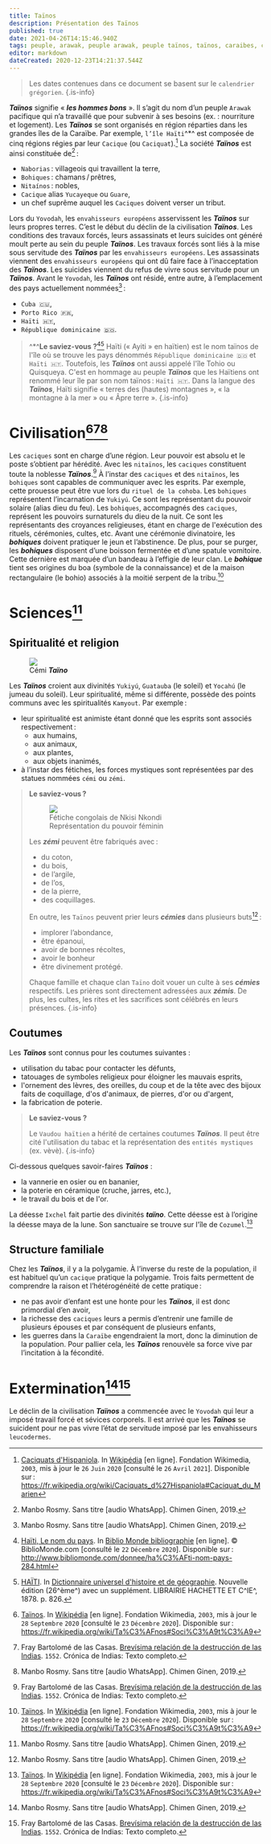 ```yaml
---
title: Taïnos
description: Présentation des Taïnos
published: true
date: 2021-04-26T14:15:46.940Z
tags: peuple, arawak, peuple arawak, peuple taïnos, taïnos, caraibes, cacique
editor: markdown
dateCreated: 2020-12-23T14:21:37.544Z
---
```


> Les dates contenues dans ce document se basent sur le `calendrier grégorien`.
{.is-info}

***Taïnos*** signifie « ***les hommes bons*** ». Il s’agit du nom d’un peuple `Arawak` pacifique qui n’a travaillé que pour subvenir à ses besoins (ex. : nourriture et logement). Les ***Taïnos*** se sont organisés en région réparties dans les grandes îles de la Caraïbe. Par exemple, `l’île Haïti`^*^ est composée de cinq régions régies par leur `Cacique` (ou `Caciquat`).[^4] La société ***Taïnos*** est ainsi constituée de[^1] :

* `Naborias` : villageois qui travaillent la terre,
* `Bohiques` : chamans / prêtres,
* `Nitaínos` : nobles,
* `Cacique` alias `Yucayeque` ou `Guare`,
* un chef suprême auquel les `Caciques` doivent verser un tribut.

Lors du `Yovodah`, les `envahisseurs européens` asservissent les ***Taïnos*** sur leurs propres terres. C’est le début du déclin de la civilisation ***Taïnos***. Les conditions des travaux forcés, leurs assassinats et leurs suicides ont généré moult perte au sein du peuple ***Taïnos***. Les travaux forcés sont liés à la mise sous servitude des ***Taïnos*** par les `envahisseurs européens`. Les assassinats viennent des `envahisseurs européens` qui ont dû faire face à l’inacceptation des ***Taïnos***. Les suicides viennent du refus de vivre sous servitude pour un ***Taïnos***.
Avant le `Yovodah`, les ***Taïnos*** ont résidé, entre autre, à l’emplacement des pays actuellement nommées[^1] :

* `Cuba 🇨🇺`,
* `Porto Rico 🇵🇷`,
* `Haïti 🇭🇹`,
* `République dominicaine 🇩🇴`.

> ^*^**Le saviez-vous ?**[^10][^2]
> Haïti (« Ayiti » en haïtien) est le nom taïnos de l'île où se trouve les pays dénommés `République dominicaine 🇩🇴` et `Haïti 🇭🇹`. Toutefois, les ***Taïnos*** ont aussi appelé l'île Tohio ou Quisqueya.
> C'est en hommage au peuple ***Taïnos*** que les Haïtiens ont renommé leur île par son nom taïnos : `Haïti 🇭🇹`.
> Dans la langue des ***Taïnos***, Haïti signifie « terres des (hautes) montagnes », « la montagne à la mer » ou « Âpre terre ».
>{.is-info}

# Civilisation[^3][^5][^1]

Les `caciques` sont en charge d’une région. Leur pouvoir est absolu et le poste s’obtient par hérédité. Avec les `nitaïnos`, les `caciques` constituent toute la noblesse ***Taïnos***.[^5]
À l’instar des `caciques` et des `nitaïnos`, les `bohiques` sont capables de communiquer avec les esprits. Par exemple, cette prouesse peut être vue lors du `rituel de la cohoba`. Les `bohiques` représentent l’incarnation de `Yukiyú`. Ce sont les représentant du pouvoir solaire (alias dieu du feu).
Les `bohiques`, accompagnés des `caciques`, représent les pouvoirs surnaturels du dieu de la nuit. Ce sont les représentants des croyances religieuses, étant en charge de l'exécution des rituels, cérémonies, cultes, etc.
Avant une cérémonie divinatoire, les ***bohiques*** doivent pratiquer le jeun et l’abstinence. De plus, pour se purger, les ***bohiques*** disposent d’une boisson fermentée et d’une spatule vomitoire. Cette dernière est marquée d’un bandeau à l’effigie de leur clan.
Le ***bohique*** tient ses origines du boa (symbole de la connaissance) et de la maison rectangulaire (le bohio) associés à la moitié serpent de la tribu.[^3]

# Sciences[^1]

## Spiritualité et religion
<figure class="image image-style-align-right image_resized" style="width: 16%;">
   <img src="/images/statue/arawak/taino/tainos_cemi-aka-zemi_lombards-museum_cc-by.jpg">
   <figcaption>
     Cémi <b><i>Taïno</i></b>
   </figcaption>
</figure>

Les ***Taïnos*** croient aux divinités `Yukiyú`, `Guatauba` (le soleil) et `Yocahú` (le jumeau du soleil). Leur spiritualité, même si différente, possède des points communs avec les spiritualités `Kamyout`. Par exemple :
* leur spiritualité est animiste étant donné que les esprits sont associés respectivement :
   * aux humains,
   * aux animaux,
   * aux plantes,
   * aux objets inanimés,
* à l’instar des fétiches, les forces mystiques sont représentées par des statues nommées `cémi` ou `zémi`.

> **Le saviez-vous ?**
>
> <figure class="image image-style-align-right image_resized" style="width: 50%;"><img src="/images/statue/kamit/nkisi_nkondi_congolese-fetish_female-power_collection-bnk-royal-tribal-art_cc-by-sa.jpg"><figcaption>Fétiche congolais de Nkisi Nkondi<br/>Représentation du pouvoir féminin<br/></figcaption></figure>
> 
> Les ***zémi*** peuvent être fabriqués avec :
> * du coton,
> * du bois,
> * de l’argile,
> * de l’os,
> * de la pierre,
> * des coquillages.
>
> En outre, les `Taïnos` peuvent prier leurs ***cémies*** dans plusieurs buts[^1] :
> * implorer l’abondance, 
> * être épanoui,
> * avoir de bonnes récoltes,
> * avoir le bonheur
> * être divinement protégé.
>
> Chaque famille et chaque clan `Taïno` doit vouer un culte à ses ***cémies*** respectifs. Les prières sont directement adressées aux ***zémis***. De plus, les cultes, les rites et les sacrifices sont célébrés en leurs présences.
{.is-info}

## Coutumes

Les ***Taïnos*** sont connus pour les coutumes suivantes :

* utilisation du tabac pour contacter les défunts,
* tatouages de symboles religieux pour éloigner les mauvais esprits,
* l'ornement des lèvres, des oreilles, du coup et de la tête avec des bijoux faits de coquillage, d'os d'animaux, de pierres, d'or ou d'argent,
* la fabrication de poterie.

> **Le saviez-vous ?**
>
> Le `Vaudou haïtien` a hérité de certaines coutumes ***Taïnos***. Il peut être cité l'utilisation du tabac et la représentation des `entités mystiques` (ex. vèvè).
{.is-info}

Ci-dessous quelques savoir-faires ***Taïnos*** :
* la vannerie en osier ou en bananier,
* la poterie en céramique (cruche, jarres, etc.),
* le travail du bois et de l'or.

La déesse `Ixchel` fait partie des divinités ***taïno***. Cette déesse est à l’origine la déesse maya de la lune. Son sanctuaire se trouve sur l'île de `Cozumel`.[^3]

## Structure familiale

Chez les ***Taïnos***, il y a la polygamie. À l’inverse du reste de la population, il est habituel qu’un `cacique` pratique la polygamie. Trois faits permettent de comprendre la raison et l’hétérogénéité de cette pratique :
* ne pas avoir d’enfant est une honte pour les ***Taïnos***, il est donc primordial d’en avoir,
* la richesse des `caciques` leurs a permis d’entrenir une famille de plusieurs épouses et par conséquent de plusieurs enfants,
* les guerres dans la `Caraïbe` engendraient la mort, donc la diminution de la population. Pour pallier cela, les ***Taïnos*** renouvèle sa force vive par l’incitation à la fécondité.

# Extermination[^1][^5]

Le déclin de la civilisation ***Taïnos*** a commencée avec le `Yovodah` qui leur a imposé travail forcé et sévices corporels. Il est arrivé que les ***Taïnos*** se suicident pour ne pas vivre l’état de servitude imposé par les envahisseurs `leucodermes`.

[^1]: Manbo Rosmy. Sans titre [audio WhatsApp]. Chimen Ginen, 2019.

[^2]: [HAÏTI](https://gallica.bnf.fr/ark:/12148/bpt6k4849m/f834.item.r=Dictionnaire%20universel%20d'histoire%20et%20de%20g%C3%A9ographie). In [Dictionnaire universel d'histoire et de géographie](https://gallica.bnf.fr/ark:/12148/bpt6k4849m/f3.item.r=Dictionnaire%20universel%20d'histoire%20et%20de%20g%C3%A9ographie). Nouvelle édition (26^ème^) avec un supplément. LIBRAIRIE HACHETTE ET C^IE^, 1878. p. 826.

[^3]: [Taïnos](https://fr.wikipedia.org/wiki/Ta%C3%AFnos#Soci%C3%A9t%C3%A9). In [Wikipédia](https://wikipedia.org) [en ligne]. Fondation Wikimedia, `2003`, mis à jour le `28` `Septembre` `2020` [consulté le `23` `Décembre` `2020`]. Disponible sur : https://fr.wikipedia.org/wiki/Ta%C3%AFnos#Soci%C3%A9t%C3%A9

[^4]: [Caciquats d'Hispaniola](https://fr.wikipedia.org/wiki/Caciquats_d%27Hispaniola#Caciquat_du_Marien). In [Wikipédia](https://wikipedia.org) [en ligne]. Fondation Wikimedia, `2003`, mis à jour le `26` `Juin` `2020` [consulté le `26` `Avril` `2021`]. Disponible sur : https://fr.wikipedia.org/wiki/Caciquats_d%27Hispaniola#Caciquat_du_Marien

[^5]: Fray Bartolomé de las Casas. [Brevísima relación de la destrucción de las Indias](http://archive.wikiwix.com/cache/index2.php?url=http%3A%2F%2Fwww.ciudadseva.com%2Ftextos%2Fotros%2Fbrevisi.htm). `1552`. Crónica de Indias: Texto completo.

[^10]: [Haïti, Le nom du pays](http://www.bibliomonde.com/donnee/ha%C3%AFti-nom-pays-284.html). In [Biblio Monde bibliographie](http://www.bibliomonde.com) [en ligne]. © BiblioMonde.com [consulté le `22` `Décembre` `2020`]. Disponible sur : http://www.bibliomonde.com/donnee/ha%C3%AFti-nom-pays-284.html